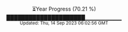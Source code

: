 <p align="center">
⏳Year Progress (70.21 %) <br>
█████████████████████▁▁▁▁▁▁▁▁▁ <br>
<sub>Updated: Thu, 14 Sep 2023 06:02:56 GMT</sub>
</p>

